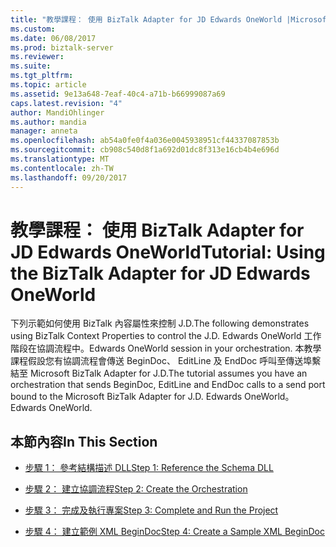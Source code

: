 ```yaml
---
title: "教學課程： 使用 BizTalk Adapter for JD Edwards OneWorld |Microsoft 文件"
ms.custom: 
ms.date: 06/08/2017
ms.prod: biztalk-server
ms.reviewer: 
ms.suite: 
ms.tgt_pltfrm: 
ms.topic: article
ms.assetid: 9e13a648-7eaf-40c4-a71b-b66999087a69
caps.latest.revision: "4"
author: MandiOhlinger
ms.author: mandia
manager: anneta
ms.openlocfilehash: ab54a0fe0f4a036e0045938951cf44337087853b
ms.sourcegitcommit: cb908c540d8f1a692d01dc8f313e16cb4b4e696d
ms.translationtype: MT
ms.contentlocale: zh-TW
ms.lasthandoff: 09/20/2017
---
```

# <a name="tutorial-using-the-biztalk-adapter-for-jd-edwards-oneworld"></a><span data-ttu-id="b4b4a-102">教學課程： 使用 BizTalk Adapter for JD Edwards OneWorld</span><span class="sxs-lookup"><span data-stu-id="b4b4a-102">Tutorial: Using the BizTalk Adapter for JD Edwards OneWorld</span></span>
<span data-ttu-id="b4b4a-103">下列示範如何使用 BizTalk 內容屬性來控制 J.D.</span><span class="sxs-lookup"><span data-stu-id="b4b4a-103">The following demonstrates using BizTalk Context Properties to control the J.D.</span></span> <span data-ttu-id="b4b4a-104">Edwards OneWorld 工作階段在協調流程中。</span><span class="sxs-lookup"><span data-stu-id="b4b4a-104">Edwards OneWorld session in your orchestration.</span></span> <span data-ttu-id="b4b4a-105">本教學課程假設您有協調流程會傳送 BeginDoc、 EditLine 及 EndDoc 呼叫至傳送埠繫結至 Microsoft BizTalk Adapter for J.D.</span><span class="sxs-lookup"><span data-stu-id="b4b4a-105">The tutorial assumes you have an orchestration that sends BeginDoc, EditLine and EndDoc calls to a send port bound to the Microsoft BizTalk Adapter for J.D.</span></span> <span data-ttu-id="b4b4a-106">Edwards OneWorld。</span><span class="sxs-lookup"><span data-stu-id="b4b4a-106">Edwards OneWorld.</span></span>  
  
## <a name="in-this-section"></a><span data-ttu-id="b4b4a-107">本節內容</span><span class="sxs-lookup"><span data-stu-id="b4b4a-107">In This Section</span></span>  
  
-   [<span data-ttu-id="b4b4a-108">步驟 1： 參考結構描述 DLL</span><span class="sxs-lookup"><span data-stu-id="b4b4a-108">Step 1: Reference the Schema DLL</span></span>](../core/step-1-reference-the-schema-dll2.md)  
  
-   [<span data-ttu-id="b4b4a-109">步驟 2： 建立協調流程</span><span class="sxs-lookup"><span data-stu-id="b4b4a-109">Step 2: Create the Orchestration</span></span>](../core/step-2-create-the-orchestration1.md)  
  
-   [<span data-ttu-id="b4b4a-110">步驟 3： 完成及執行專案</span><span class="sxs-lookup"><span data-stu-id="b4b4a-110">Step 3: Complete and Run the Project</span></span>](../core/step-3-complete-and-run-the-project2.md)  
  
-   [<span data-ttu-id="b4b4a-111">步驟 4： 建立範例 XML BeginDoc</span><span class="sxs-lookup"><span data-stu-id="b4b4a-111">Step 4: Create a Sample XML BeginDoc</span></span>](../core/step-4-create-a-sample-xml-begindoc1.md)